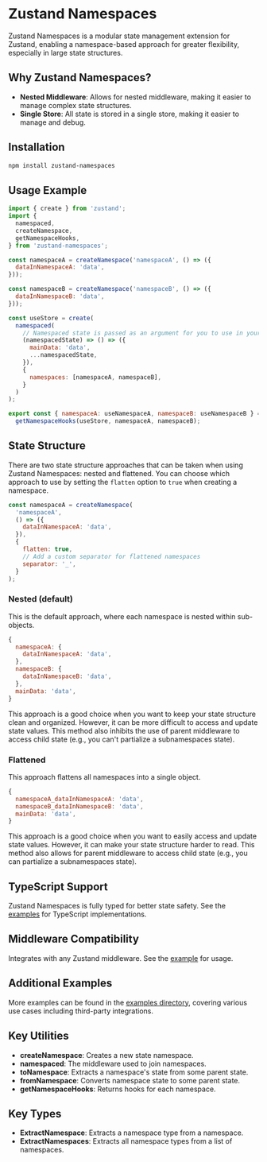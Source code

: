 # Zustand Namespaces

Zustand Namespaces is a modular state management extension for Zustand, enabling a namespace-based approach for greater flexibility, especially in large state structures.

## Why Zustand Namespaces?

- **Nested Middleware**: Allows for nested middleware, making it easier to manage complex state structures.
- **Single Store**: All state is stored in a single store, making it easier to manage and debug.

## Installation

```bash
npm install zustand-namespaces
```

## Usage Example

```javascript
import { create } from 'zustand';
import {
  namespaced,
  createNamespace,
  getNamespaceHooks,
} from 'zustand-namespaces';

const namespaceA = createNamespace('namespaceA', () => ({
  dataInNamespaceA: 'data',
}));

const namespaceB = createNamespace('namespaceB', () => ({
  dataInNamespaceB: 'data',
}));

const useStore = create(
  namespaced(
    // Namespaced state is passed as an argument for you to use in your store
    (namespacedState) => () => ({
      mainData: 'data',
      ...namespacedState,
    }),
    {
      namespaces: [namespaceA, namespaceB],
    }
  )
);

export const { namespaceA: useNamespaceA, namespaceB: useNamespaceB } =
  getNamespaceHooks(useStore, namespaceA, namespaceB);
```

## State Structure

There are two state structure approaches that can be taken when using Zustand Namespaces: nested and flattened.
You can choose which approach to use by setting the `flatten` option to `true` when creating a namespace.

```javascript
const namespaceA = createNamespace(
  'namespaceA',
  () => ({
    dataInNamespaceA: 'data',
  }),
  {
    flatten: true,
    // Add a custom separator for flattened namespaces
    separator: '_',
  }
);
```

### Nested (default)

This is the default approach, where each namespace is nested within sub-objects.

```javascript
{
  namespaceA: {
    dataInNamespaceA: 'data',
  },
  namespaceB: {
    dataInNamespaceB: 'data',
  },
  mainData: 'data',
}
```

This approach is a good choice when you want to keep your state structure clean and organized. However, it can be more difficult to access and update state values. This method also inhibits the use of parent middleware to access child state (e.g., you can't partialize a subnamespaces state).

### Flattened

This approach flattens all namespaces into a single object.

```javascript
{
  namespaceA_dataInNamespaceA: 'data',
  namespaceB_dataInNamespaceB: 'data',
  mainData: 'data',
}
```

This approach is a good choice when you want to easily access and update state values. However, it can make your state structure harder to read. This method also allows for parent middleware to access child state (e.g., you can partialize a subnamespaces state).

## TypeScript Support

Zustand Namespaces is fully typed for better state safety. See the [examples](https://github.com/mooalot/zustand-namespaces/tree/main/examples) for TypeScript implementations.

## Middleware Compatibility

Integrates with any Zustand middleware. See the [example](https://github.com/mooalot/zustand-namespaces/blob/main/examples/namespacesWithMiddleware.ts) for usage.

## Additional Examples

More examples can be found in the [examples directory](https://github.com/mooalot/zustand-namespaces/tree/main/examples), covering various use cases including third-party integrations.

## Key Utilities

- **createNamespace**: Creates a new state namespace.
- **namespaced**: The middleware used to join namespaces.
- **toNamespace**: Extracts a namespace's state from some parent state.
- **fromNamespace**: Converts namespace state to some parent state.
- **getNamespaceHooks**: Returns hooks for each namespace.

## Key Types

- **ExtractNamespace**: Extracts a namespace type from a namespace.
- **ExtractNamespaces**: Extracts all namespace types from a list of namespaces.
